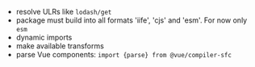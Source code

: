 - resolve ULRs like `lodash/get` 
- package must build into all formats 'iife', 'cjs' and 'esm'. For now only `esm`
- dynamic imports
- make available transforms
- parse Vue components: `import {parse} from @vue/compiler-sfc`


